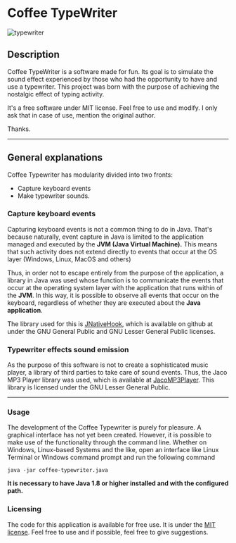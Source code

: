# Coffee TypeWriter

![typewriter](https://github.com/costabatista/coffee-typewriter/blob/master/img/typewriter.gif)

## Description
Coffee TypeWriter is a software made for fun. Its goal is to simulate the sound effect
experienced by those who had the opportunity to have and use a typewriter.
This project was born with the purpose of achieving the nostalgic effect of
typing activity.

It's a free software under MIT license. Feel free to use and modify.
I only ask that in case of use, mention the original author.

Thanks.
____
## General explanations
Coffee Typewriter has modularity divided into two fronts:
- Capture keyboard events
- Make typewriter sounds.


### Capture  keyboard events

Capturing keyboard events is not a common thing to do in Java. That's because naturally, event capture in Java is limited to the application managed and executed by the **JVM (Java Virtual Machine).** This means
that such activity does not extend directly to events that occur at the OS layer (Windows, Linux, MacOS and others)

Thus, in order not to escape entirely from the purpose of the application, a library in Java was used whose function is to communicate the events that occur at the operating system layer with the application that runs within of the **JVM**. In this way, it is possible to observe all events that occur on the keyboard, regardless of whether they are executed about the **Java application**.

The library used for this is [JNativeHook](https://github.com/kwhat/jnativehook), which is available on github at under the GNU General Public and GNU Lesser General Public licenses.


### Typewriter effects sound emission

As the purpose of this software is not to create a sophisticated music player, a library of
third parties to take care of sound events. Thus, the Jaco MP3 Player library was used, which is available at [JacoMP3Player](http://jacomp3player.sourceforge.net). This library is licensed under the GNU Lesser General Public.
____________________________________________________


### Usage
The development of the Coffee Typewriter is purely for pleasure. A graphical interface has not yet been created. However, it is possible to make use of the functionality through the command line. Whether on Windows, Linux-based Systems
and the like, open an interface like Linux Terminal or Windows command prompt and run the following command

```console
java -jar coffee-typewriter.java
```` 
**It is necessary to have Java 1.8 or higher installed and with the configured path.**



### Licensing
The code for this application is available for free use. It is under the [MIT license](https://github.com/costabatista/coffee-typewriter/blob/master/LICENSE).
Feel free to use and if possible, feel free to give suggestions.



